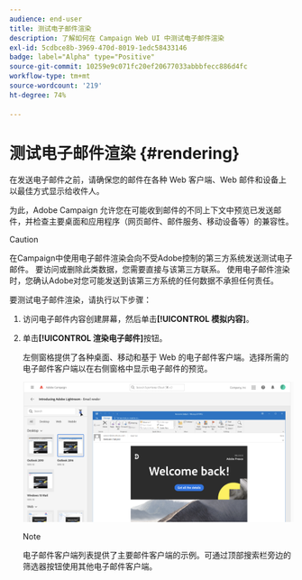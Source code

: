 ```yaml
---
audience: end-user
title: 测试电子邮件渲染
description: 了解如何在 Campaign Web UI 中测试电子邮件渲染
exl-id: 5cdbce8b-3969-470d-8019-1edc58433146
badge: label="Alpha" type="Positive"
source-git-commit: 10259e9c071fc20ef20677033abbbfecc886d4fc
workflow-type: tm+mt
source-wordcount: '219'
ht-degree: 74%

---
```



# 测试电子邮件渲染 {#rendering}


在发送电子邮件之前，请确保您的邮件在各种 Web 客户端、Web 邮件和设备上以最佳方式显示给收件人。

为此，Adobe Campaign 允许您在可能收到邮件的不同上下文中预览已发送邮件，并检查主要桌面和应用程序（网页邮件、邮件服务、移动设备等）的兼容性。

>[!CAUTION]
>
>在Campaign中使用电子邮件渲染会向不受Adobe控制的第三方系统发送测试电子邮件。 要访问或删除此类数据，您需要直接与该第三方联系。 使用电子邮件渲染时，您确认Adobe对您可能发送到该第三方系统的任何数据不承担任何责任。

要测试电子邮件渲染，请执行以下步骤：

1. 访问电子邮件内容创建屏幕，然后单击&#x200B;**[!UICONTROL 模拟内容]**。

1. 单击&#x200B;**[!UICONTROL 渲染电子邮件]**&#x200B;按钮。

   左侧窗格提供了各种桌面、移动和基于 Web 的电子邮件客户端。选择所需的电子邮件客户端以在右侧窗格中显示电子邮件的预览。

   ![](assets/render-context.png)

   >[!NOTE]
   >
   >电子邮件客户端列表提供了主要邮件客户端的示例。可通过顶部搜索栏旁边的筛选器按钮使用其他电子邮件客户端。

